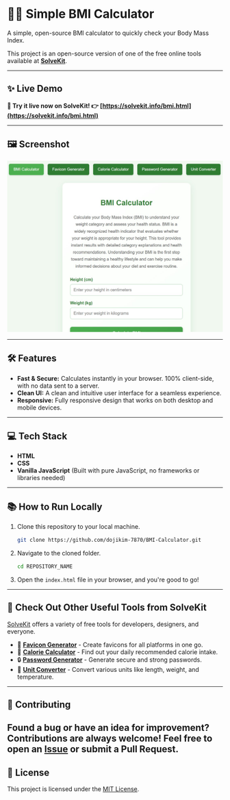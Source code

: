# 🏃‍♂️ Simple BMI Calculator

A simple, open-source BMI calculator to quickly check your Body Mass Index.

This project is an open-source version of one of the free online tools available at **[SolveKit](https://solvekit.info)**.

---

## ✨ Live Demo

**🚀 Try it live now on SolveKit! 👉 [https://solvekit.info/bmi.html](https://solvekit.info/bmi.html)**

---

## 🖼️ Screenshot

 ![Screenshot](https://github.com/dojikim-7870/BMI-Calculator/blob/main/bmi-calculator.jpg)

---

## 🛠️ Features

*   **Fast & Secure:** Calculates instantly in your browser. 100% client-side, with no data sent to a server.
*   **Clean UI:** A clean and intuitive user interface for a seamless experience.
*   **Responsive:** Fully responsive design that works on both desktop and mobile devices.

---

## 💻 Tech Stack

*   **HTML**
*   **CSS**
*   **Vanilla JavaScript** (Built with pure JavaScript, no frameworks or libraries needed)

---

## 📚 How to Run Locally

1.  Clone this repository to your local machine.
    ```bash
    git clone https://github.com/dojikim-7870/BMI-Calculator.git
    ```

2.  Navigate to the cloned folder.
    ```bash
    cd REPOSITORY_NAME
    ```

3.  Open the `index.html` file in your browser, and you're good to go!

---

## 🌟 Check Out Other Useful Tools from SolveKit

[SolveKit](https://solvekit.info) offers a variety of free tools for developers, designers, and everyone.

*   🎨 **[Favicon Generator](https://solvekit.info/favicon.html)** - Create favicons for all platforms in one go.
*   🍎 **[Calorie Calculator](https://solvekit.info/calorie.html)** - Find out your daily recommended calorie intake.
*   🔒 **[Password Generator](https://solvekit.info/password.html)** - Generate secure and strong passwords.
*   📏 **[Unit Converter](https://solvekit.info/converter.html)** - Convert various units like length, weight, and temperature.

---

## 🤝 Contributing

Found a bug or have an idea for improvement? Contributions are always welcome!
Feel free to open an [Issue](https://github.com/dojikim-7870/BMI-Calculator/issues) or submit a Pull Request.
---

## 📄 License

This project is licensed under the [MIT License](./LICENSE).

<!-- Please add a LICENSE file with the MIT License content to the repository. -->
